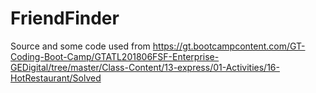 # FriendFinder
Source and some code used from
https://gt.bootcampcontent.com/GT-Coding-Boot-Camp/GTATL201806FSF-Enterprise-GEDigital/tree/master/Class-Content/13-express/01-Activities/16-HotRestaurant/Solved 
